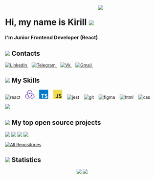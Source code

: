 <img src="https://user-images.githubusercontent.com/5713670/87202985-820dcb80-c2b6-11ea-9f56-7ec461c497c3.gif" width="200px" align="right"/>
 
#  Hi, my name is Kirill  <img src="https://media.giphy.com/media/iigp4VDyf5dCLRlGkm/giphy.gif" width="40px"/>

### I'm Junior Frontend Developer (React)

## <img src="https://media.giphy.com/media/yUgDvwPwbX2aHVtY0H/giphy.gif" width="35px" > Contacts 

<p>
<a href="https://www.linkedin.com/in/kirill-shevchenko-998828224/" target="_blank" title='LinkedIn' > 
<img src="https://cdn.worldvectorlogo.com/logos/linkedin-icon-2.svg" alt='LinkedIn' width="40px"/>
</a>&nbsp&nbsp
<a href="https://t.me/void192" target="_blank"  title='Telegram'> 
<img src="https://cdn.worldvectorlogo.com/logos/telegram-1.svg" alt='Telegram' width="40px"/>
</a>&nbsp&nbsp 
<a href="https://vk.com/im?sel=284231503" target="_blank"  title='Vk'> 
<img src="https://cdn.worldvectorlogo.com/logos/vk-1.svg" alt='Vk' width="40px"/>
</a>&nbsp&nbsp 
<a href="mailto:shevchenko.kirill192@gmail.com" target="_blank"  title='Gmail'> 
<img src="https://cdn.worldvectorlogo.com/logos/official-gmail-icon-2020-.svg" alt='Gmail' width="40px"/>
</a>&nbsp&nbsp 
</p>
 
  
 
## <img src="https://media.giphy.com/media/28xdRHsAQf7kcLmxDq/giphy.gif" width="30px" >  My Skills

<p>
<img src="https://www.vectorlogo.zone/logos/reactjs/reactjs-icon.svg" alt="react" width="30" height="30" title='React'  />
&nbsp&nbsp
<img src="https://raw.githubusercontent.com/devicons/devicon/master/icons/redux/redux-original.svg" alt="redux" width="30" height="30" title='Redux'/>
&nbsp&nbsp 
<img src="https://raw.githubusercontent.com/devicons/devicon/master/icons/typescript/typescript-original.svg" alt="typescript" width="30" height="30" title='TypeScript'/>
&nbsp&nbsp 
<img src="https://raw.githubusercontent.com/devicons/devicon/master/icons/javascript/javascript-original.svg" alt="javascript" width="30" height="30" title='JavaScript'/>
&nbsp&nbsp 
<img src="https://www.vectorlogo.zone/logos/jestjsio/jestjsio-icon.svg" alt="jest" width="30" height="30" title='Jest'/> 
&nbsp&nbsp 
<img src="https://www.vectorlogo.zone/logos/git-scm/git-scm-icon.svg" alt="git" width="30" height="30" title='Git'/>
&nbsp&nbsp 
<img src="https://www.vectorlogo.zone/logos/figma/figma-icon.svg" alt="figma" width="30" height="30" title='Figma'/>
&nbsp&nbsp 
<img src="https://www.vectorlogo.zone/logos/w3_html5/w3_html5-icon.svg" alt="html" width="30" height="30" title='HTML'/> 
&nbsp&nbsp 
<img src="https://www.vectorlogo.zone/logos/w3_css/w3_css-icon.svg" alt="css" width="30" height="30" title='CSS'/>
&nbsp&nbsp 
</p> 

<p align="left"><img src="https://github-readme-stats.vercel.app/api/top-langs/?username=fh192&layout=compact&theme=midnight-purple&bg_color=1F222E&hide_border=true" />
 
##  <img src ="https://media.giphy.com/media/S3nZ8V9uemShxiWX8g/giphy.gif" width="30px"> My top open source projects

<p>
<a href="https://github.com/Fh192/social-network">
<img src="https://github-readme-stats.vercel.app/api/pin/?username=Fh192&repo=social-network&theme=midnight-purple&bg_color=1F222E&hide_border=true"></a>
<a href="https://github.com/Fh192/covid">
<img src="https://github-readme-stats.vercel.app/api/pin/?username=Fh192&repo=covid&theme=midnight-purple&bg_color=1F222E&hide_border=true"></a>
<a href="https://github.com/Fh192/currency-converter">
<img src="https://github-readme-stats.vercel.app/api/pin/?username=Fh192&repo=currency-converter&theme=midnight-purple&bg_color=1F222E&hide_border=true"></a>
<a href="https://github.com/Fh192/todo">
<img src="https://github-readme-stats.vercel.app/api/pin/?username=Fh192&repo=todo&theme=midnight-purple&bg_color=1F222E&hide_border=true"></a>
</p>

<p>
<a href="https://github.com/Fh192?tab=repositories">
<img alt="All Repositories" title="All Repositories" src="https://custom-icon-badges.herokuapp.com/badge/-All%20Repos-1F222E?style=for-the-badge&logoColor=9645F4&logo=repo&color=1F222E"></a>
</p>

## <img src="https://raw.githubusercontent.com/samfromaway/samfromaway/master/.github/images/fire.gif" width="30px"> Statistics

<p align="center">
<img src="https://github-readme-streak-stats.herokuapp.com?user=Fh192&theme=midnight-purple&date_format=M%20j%5B%2C%20Y%5D&background=1F222E&hide_border=true&stroke=00000000" />
 
<img src="https://github-readme-stats.vercel.app/api/wakatime?username=fh192&theme=midnight-purple&bg_color=1F222E&hide_border=true&hide_title=true&layout=compact"/>
</p>
